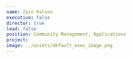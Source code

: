 ```yaml
---
name: Zain Kalson
executive: false
director: true
lead: false
position: Community Management, Applications
project:  
image: ../assets/default_exec_image.png
---
```

